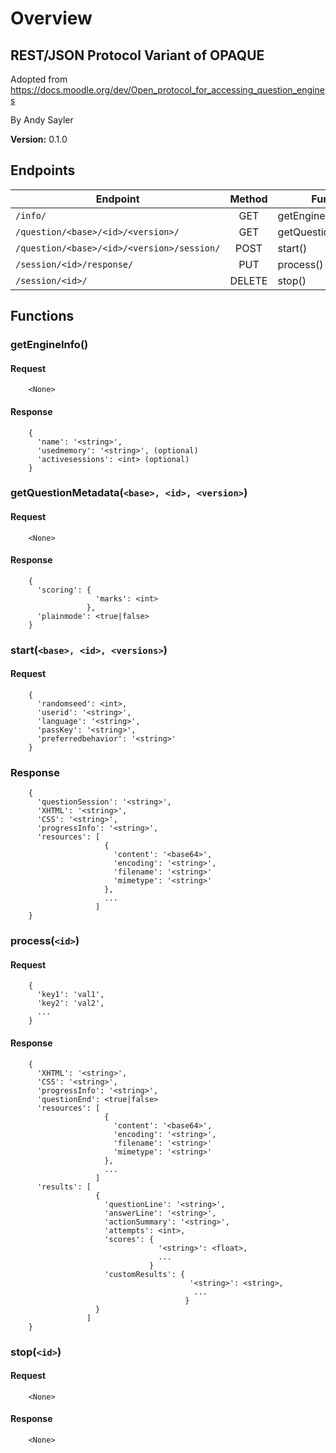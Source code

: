 # Overview #

## REST/JSON Protocol Variant of OPAQUE ##

Adopted from
https://docs.moodle.org/dev/Open_protocol_for_accessing_question_engines

By Andy Sayler

**Version:** 0.1.0

## Endpoints ##

| Endpoint                                   | Method | Function              |
| ------------------------------------------ |:------:| --------------------- |
| `/info/`                                   | GET    | getEngineInfo()       |
| `/question/<base>/<id>/<version>/`         | GET    | getQuestionMetadata() |
| `/question/<base>/<id>/<version>/session/` | POST   | start()               |
| `/session/<id>/response/`                  | PUT    | process()             |
| `/session/<id>/`                           | DELETE | stop()                |

## Functions ##

### getEngineInfo() ###
#### Request ####
```
    <None>
```
#### Response ####
```
    { 
      'name': '<string>',
      'usedmemory': '<string>', (optional)
      'activesessions': <int> (optional)
    }
```

### getQuestionMetadata(`<base>, <id>, <version>`) ###
#### Request ####
```
    <None>
```
#### Response ####
```
    { 
      'scoring': {
                   'marks': <int>
                 },
      'plainmode': <true|false>
    }
```

### start(`<base>, <id>, <versions>`) ###
#### Request ####
```
    {
      'randomseed': <int>,
      'userid': '<string>',
      'language': '<string>',
      'passKey': '<string>',
      'preferredbehavior': '<string>'
    }
```
### Response ###
```
    {
      'questionSession': '<string>',
      'XHTML': '<string>',
      'CSS': '<string>',
      'progressInfo': '<string>',
      'resources': [
                     {
                       'content': '<base64>',
                       'encoding': '<string>',
                       'filename': '<string>'
                       'mimetype': '<string>'
                     },
                     ...
                   ]
    }
```

### process(`<id>`) ###
#### Request ####
```
    {
      'key1': 'val1',
      'key2': 'val2',
      ...
    }
```
#### Response ####
```
    {
      'XHTML': '<string>',
      'CSS': '<string>',
      'progressInfo': '<string>',
      'questionEnd': <true|false>
      'resources': [
                     {
                       'content': '<base64>',
                       'encoding': '<string>',
                       'filename': '<string>'
                       'mimetype': '<string>'
                     },
                     ...
                   ]
      'results': [
                   {
                     'questionLine': '<string>',
                     'answerLine': '<string>',
                     'actionSummary': '<string>',
                     'attempts': <int>,
                     'scores': {
                                 '<string>': <float>,
                                 ...
                               }
                     'customResults': {
                                        '<string>': <string>,
                                         ...
                                       }
                   }
                 ]
    }
```

### stop(`<id>`) ###
#### Request ####
```
    <None>
```
#### Response ####
```
    <None>
```
